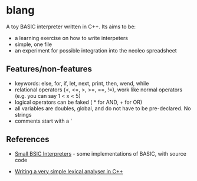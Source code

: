 # blang

A toy BASIC interpreter written in C++. Its aims to be:
* a learning exercise on how to write interpeters
* simple, one file
* an experiment for possible integration into the neoleo spreadsheet

## Features/non-features

* keywords: else, for, if, let, next, print, then, wend, while
* relational operators (<, <=, >, >=, ==, !=), work like normal operators (e.g. you can say 1 < x < 5)
* logical operators can be faked ( * for AND, + for OR)
* all variables are doubles, global, and do not have to be pre-declared. No strings
* comments start with a '


## References

* [Small BSIC Interpreters](https://sites.google.com/site/smallbasicinterpreters/source-code) - some implementations of BASIC, with source code

* [Writing a very simple lexical analyser in C++](https://stackoverflow.com/questions/34229328/writing-a-very-simple-lexical-analyser-in-c)
